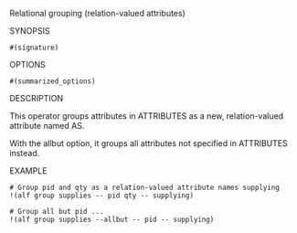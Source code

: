 
Relational grouping (relation-valued attributes)

SYNOPSIS

    #(signature)

OPTIONS

    #(summarized_options)

DESCRIPTION

This operator groups attributes in ATTRIBUTES as a new, relation-valued 
attribute named AS.

With the allbut option, it groups all attributes not specified in ATTRIBUTES
instead.

EXAMPLE

    # Group pid and qty as a relation-valued attribute names supplying
    !(alf group supplies -- pid qty -- supplying)

    # Group all but pid ...
    !(alf group supplies --allbut -- pid -- supplying)

